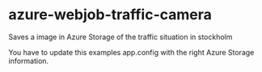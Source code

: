 azure-webjob-traffic-camera
===========================

Saves a image in Azure Storage of the traffic situation in stockholm

You have to update this examples app.config with the right Azure Storage information.
